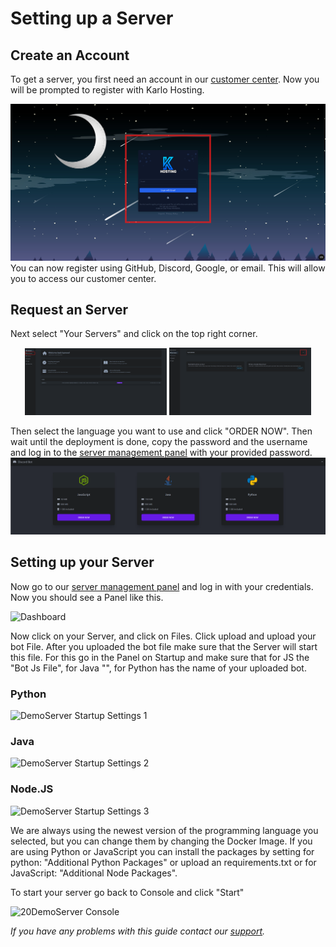 # Setting up a Server

## Create an Account

To get a server, you first need an account in our [customer center](https://karlo-hosting.com/dash/home). Now you will be prompted to register with Karlo Hosting. 

![Register](../_media/Screenshot_register.png)
You can now register using GitHub, Discord, Google, or email. This will allow you to access our customer center.

## Request an Server

Next select "Your Servers" and click on the top right corner. 
<p align="center">
  <img src="../_media/Screenshot_dash.png" alt="dash" width="45%" />
  <img src="../_media/Screenshot_serversdash.png" alt="serversdash" width="45%" />
</p>

Then select the language you want to use and click "ORDER NOW". Then wait until the deployment is done, copy the password and the username and log in to the [server management panel](https://panel.karlo-hosting.com/) with your provided password.
![Register](../_media/Screenshot_selectlanguage.png)

<!-- panels:start -->
<!-- div:title-panel -->
## Setting up your Server

<!-- div:left-panel -->
Now go to our [server management panel](https://panel.karlo-hosting.com/) and log in with your credentials. Now you should see a Panel like this.&#x20;

<!-- div:right-panel -->
![Dashboard](../_media/Screenshot%202022-08-08%20at%2013-24-09%20Dashboard.png)

<!-- div:left-panel -->
Now click on your Server, and click on Files. Click upload and upload your bot File. After you uploaded the bot file make sure that the Server will start this file. For this go in the Panel on Startup and make sure that for JS the "Bot Js File", for Java "", for Python has the name of your uploaded bot.

<!-- div:right-panel -->
<!-- tabs:start -->

### **Python**

![DemoServer Startup Settings 1](../_media/Screenshot%202022-08-08%20at%2016-01-20%20DemoServer%20Startup%20Settings.png)

### **Java**

![DemoServer Startup Settings 2](../_media/Screenshot%202022-08-08%20at%2016-01-56%20DemoServer%20Startup%20Settings.png)

### **Node.JS**

![DemoServer Startup Settings 3](../_media/Screenshot%202022-08-08%20at%2015-59-19%20DemoServer%20Startup%20Settings.png)

<!-- tabs:end -->

<!-- div:left-panel -->
We are always using the newest version of the programming language you selected, but you can change them by changing the Docker Image. If you are using Python or JavaScript you can install the packages by setting for python: "Additional Python Packages" or upload an requirements.txt or for JavaScript: "Additional Node Packages".

To start your server go back to Console and click "Start"

<!-- div:right-panel -->
![20DemoServer Console](../_media/Screenshot%202022-08-08%20at%2016-12-19%20DemoServer%20Console.png)

<!-- panels:end -->

_If you have any problems with this guide contact our_ [_support_](https://customer.karlo-hosting.com/)_._
